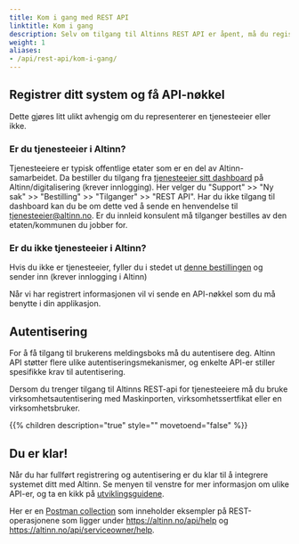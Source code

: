 ```yaml
---
title: Kom i gang med REST API
linktitle: Kom i gang
description: Selv om tilgang til Altinns REST API er åpent, må du registrere din applikasjon og autentisere deg. Dette for at vi skal kunne stoppe misbruk og feilbruk. 
weight: 1
aliases:
- /api/rest-api/kom-i-gang/
---
```


## Registrer ditt system og få API-nøkkel

Dette gjøres litt ulikt avhengig om du representerer en tjenesteeier eller ikke.

### Er du tjenesteeier i Altinn?
Tjenesteeiere er typisk offentlige etater som er en del av Altinn-samarbeidet. Da bestiller du tilgang fra [tjenesteeier sitt dashboard](https://www.altinndigital.no/oversikt/) på Altinn/digitalisering (krever innlogging).
Her velger du "Support" >> "Ny sak" >> "Bestilling" >> "Tilganger" >> "REST API".
Har du ikke tilgang til dashboard kan du be om dette ved å sende en henvendelse til [tjenesteeier@altinn.no](tjenesteeier@altinn.no).
Er du innleid konsulent må tilganger bestilles av den etaten/kommunen du jobber for.

### Er du ikke tjenesteeier i Altinn?
Hvis du ikke er tjenesteeier, fyller du i stedet ut [denne bestillingen](https://digdir.apps.altinn.no/digdir/be-om-api-nokkel/) og sender inn (krever innlogging i Altinn)

Når vi har registrert informasjonen vil vi sende en API-nøkkel som du må benytte i din applikasjon.

## Autentisering

For å få tilgang til brukerens meldingsboks må du autentisere deg. Altinn API støtter flere ulike autentiseringsmekanismer, og enkelte API-er stiller spesifikke krav til autentisering.

Dersom du trenger tilgang til Altinns REST-api for tjenesteeiere må du bruke virksomhetsautentisering med Maskinporten, virksomhetssertfikat eller en virksomhetsbruker.

{{% children description="true" style="" movetoend="false" %}}


## Du er klar! 

Når du har fullført registrering og autentisering er du klar til å integrere systemet ditt med Altinn. Se menyen til venstre for mer informasjon om ulike API-er, og ta en kikk på [utviklingsguidene](../../../utviklingsguider).

Her er en [Postman collection](https://github.com/Altinn/postman-examples) som inneholder eksempler på REST-operasjonene som ligger under https://altinn.no/api/help og https://altinn.no/api/serviceowner/help.
